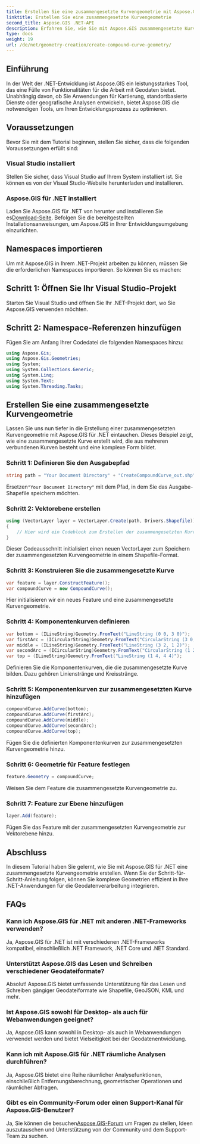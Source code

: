 ```yaml
---
title: Erstellen Sie eine zusammengesetzte Kurvengeometrie mit Aspose.GIS in .NET
linktitle: Erstellen Sie eine zusammengesetzte Kurvengeometrie
second_title: Aspose.GIS .NET-API
description: Erfahren Sie, wie Sie mit Aspose.GIS zusammengesetzte Kurvengeometrien in .NET für eine nahtlose Geodatenverarbeitung erstellen.
type: docs
weight: 19
url: /de/net/geometry-creation/create-compound-curve-geometry/
---
```

## Einführung
In der Welt der .NET-Entwicklung ist Aspose.GIS ein leistungsstarkes Tool, das eine Fülle von Funktionalitäten für die Arbeit mit Geodaten bietet. Unabhängig davon, ob Sie Anwendungen für Kartierung, standortbasierte Dienste oder geografische Analysen entwickeln, bietet Aspose.GIS die notwendigen Tools, um Ihren Entwicklungsprozess zu optimieren.
## Voraussetzungen
Bevor Sie mit dem Tutorial beginnen, stellen Sie sicher, dass die folgenden Voraussetzungen erfüllt sind:
### Visual Studio installiert
Stellen Sie sicher, dass Visual Studio auf Ihrem System installiert ist. Sie können es von der Visual Studio-Website herunterladen und installieren.
### Aspose.GIS für .NET installiert
 Laden Sie Aspose.GIS für .NET von herunter und installieren Sie es[Download-Seite](https://releases.aspose.com/gis/net/). Befolgen Sie die bereitgestellten Installationsanweisungen, um Aspose.GIS in Ihrer Entwicklungsumgebung einzurichten.

## Namespaces importieren
Um mit Aspose.GIS in Ihrem .NET-Projekt arbeiten zu können, müssen Sie die erforderlichen Namespaces importieren. So können Sie es machen:
## Schritt 1: Öffnen Sie Ihr Visual Studio-Projekt
Starten Sie Visual Studio und öffnen Sie Ihr .NET-Projekt dort, wo Sie Aspose.GIS verwenden möchten.
## Schritt 2: Namespace-Referenzen hinzufügen
Fügen Sie am Anfang Ihrer Codedatei die folgenden Namespaces hinzu:
```csharp
using Aspose.Gis;
using Aspose.Gis.Geometries;
using System;
using System.Collections.Generic;
using System.Linq;
using System.Text;
using System.Threading.Tasks;
```
## Erstellen Sie eine zusammengesetzte Kurvengeometrie
Lassen Sie uns nun tiefer in die Erstellung einer zusammengesetzten Kurvengeometrie mit Aspose.GIS für .NET eintauchen. Dieses Beispiel zeigt, wie eine zusammengesetzte Kurve erstellt wird, die aus mehreren verbundenen Kurven besteht und eine komplexe Form bildet.
### Schritt 1: Definieren Sie den Ausgabepfad
```csharp
string path = "Your Document Directory" + "CreateCompoundCurve_out.shp";
```
 Ersetzen`"Your Document Directory"` mit dem Pfad, in dem Sie das Ausgabe-Shapefile speichern möchten.
### Schritt 2: Vektorebene erstellen
```csharp
using (VectorLayer layer = VectorLayer.Create(path, Drivers.Shapefile))
{
    // Hier wird ein Codeblock zum Erstellen der zusammengesetzten Kurvengeometrie eingefügt.
}
```
Dieser Codeausschnitt initialisiert einen neuen VectorLayer zum Speichern der zusammengesetzten Kurvengeometrie in einem Shapefile-Format.
### Schritt 3: Konstruieren Sie die zusammengesetzte Kurve
```csharp
var feature = layer.ConstructFeature();
var compoundCurve = new CompoundCurve();
```
Hier initialisieren wir ein neues Feature und eine zusammengesetzte Kurvengeometrie.
### Schritt 4: Komponentenkurven definieren
```csharp
var bottom = (ILineString)Geometry.FromText("LineString (0 0, 3 0)");
var firstArc = (ICircularString)Geometry.FromText("CircularString (3 0, 4 1, 3 2)");
var middle = (ILineString)Geometry.FromText("LineString (3 2, 1 2)");
var secondArc = (ICircularString)Geometry.FromText("CircularString (1 2, 0 3, 1 4)");
var top = (ILineString)Geometry.FromText("LineString (1 4, 4 4)");
```
Definieren Sie die Komponentenkurven, die die zusammengesetzte Kurve bilden. Dazu gehören Linienstränge und Kreisstränge.
### Schritt 5: Komponentenkurven zur zusammengesetzten Kurve hinzufügen
```csharp
compoundCurve.AddCurve(bottom);
compoundCurve.AddCurve(firstArc);
compoundCurve.AddCurve(middle);
compoundCurve.AddCurve(secondArc);
compoundCurve.AddCurve(top);
```
Fügen Sie die definierten Komponentenkurven zur zusammengesetzten Kurvengeometrie hinzu.
### Schritt 6: Geometrie für Feature festlegen
```csharp
feature.Geometry = compoundCurve;
```
Weisen Sie dem Feature die zusammengesetzte Kurvengeometrie zu.
### Schritt 7: Feature zur Ebene hinzufügen
```csharp
layer.Add(feature);
```
Fügen Sie das Feature mit der zusammengesetzten Kurvengeometrie zur Vektorebene hinzu.

## Abschluss
In diesem Tutorial haben Sie gelernt, wie Sie mit Aspose.GIS für .NET eine zusammengesetzte Kurvengeometrie erstellen. Wenn Sie der Schritt-für-Schritt-Anleitung folgen, können Sie komplexe Geometrien effizient in Ihre .NET-Anwendungen für die Geodatenverarbeitung integrieren.
## FAQs
### Kann ich Aspose.GIS für .NET mit anderen .NET-Frameworks verwenden?
Ja, Aspose.GIS für .NET ist mit verschiedenen .NET-Frameworks kompatibel, einschließlich .NET Framework, .NET Core und .NET Standard.
### Unterstützt Aspose.GIS das Lesen und Schreiben verschiedener Geodateiformate?
Absolut! Aspose.GIS bietet umfassende Unterstützung für das Lesen und Schreiben gängiger Geodateiformate wie Shapefile, GeoJSON, KML und mehr.
### Ist Aspose.GIS sowohl für Desktop- als auch für Webanwendungen geeignet?
Ja, Aspose.GIS kann sowohl in Desktop- als auch in Webanwendungen verwendet werden und bietet Vielseitigkeit bei der Geodatenentwicklung.
### Kann ich mit Aspose.GIS für .NET räumliche Analysen durchführen?
Ja, Aspose.GIS bietet eine Reihe räumlicher Analysefunktionen, einschließlich Entfernungsberechnung, geometrischer Operationen und räumlicher Abfragen.
### Gibt es ein Community-Forum oder einen Support-Kanal für Aspose.GIS-Benutzer?
 Ja, Sie können die besuchen[Aspose.GIS-Forum](https://forum.aspose.com/c/gis/33) um Fragen zu stellen, Ideen auszutauschen und Unterstützung von der Community und dem Support-Team zu suchen.